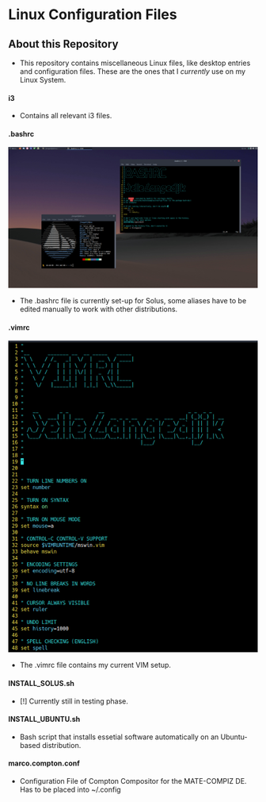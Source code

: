 # Linux Configuration Files
## About this Repository
* This repository contains miscellaneous Linux files, like desktop entries and configuration files. These are the ones that I *currently* use on my Linux System.

#### i3
* Contains all relevant i3 files.
#### .bashrc
![](images/bash.png)

* The .bashrc file is currently set-up for Solus, some aliases have to be edited manually to work with other distributions.

#### .vimrc
![](images/vim.png)

* The .vimrc file contains my current VIM setup.



#### INSTALL_SOLUS.sh
* [!] Currently still in testing phase.
#### INSTALL_UBUNTU.sh
* Bash script that installs essetial software automatically on an Ubuntu-based distribution.
#### marco.compton.conf
* Configuration File of Compton Compositor for the MATE-COMPIZ DE. Has to be placed into ~/.config

